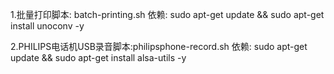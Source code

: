 
1.批量打印脚本: batch-printing.sh 
  依赖: sudo apt-get update && sudo apt-get install unoconv -y


2.PHILIPS电话机USB录音脚本:philipsphone-record.sh
  依赖: sudo apt-get update && sudo apt-get install alsa-utils -y


